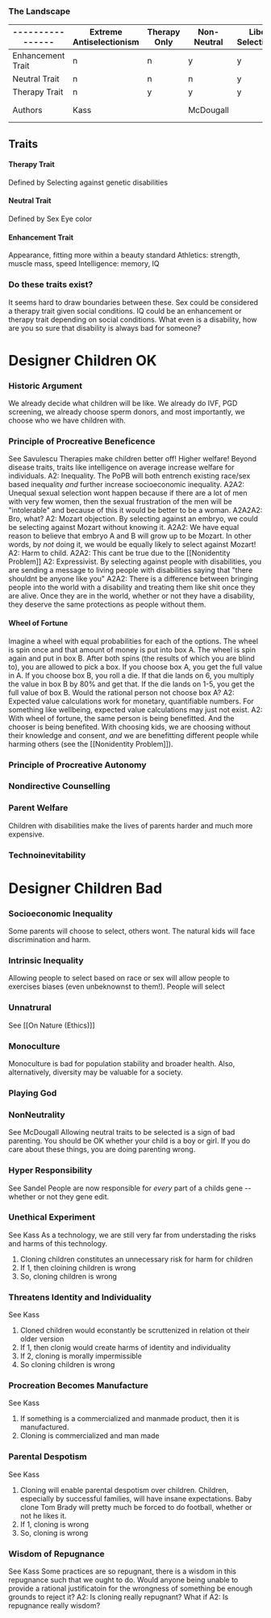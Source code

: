 
### The Landscape
| ----------------  | Extreme Antiselectionism | Therapy Only | Non-Neutral | Liberal Selectionism | Extreme Selectionism |
| ----------------- | ------------------------ | ------------ | ----------- | -------------------- | -------------------- |
| Enhancement Trait | n                        | n            | y           | y                    | y!!                  |
| Neutral Trait     | n                        | n            | n           | y                    | ?                    |
| Therapy Trait     | n                        | y            | y           | y                    | y!!                  |
| Authors           | Kass                     |              | McDougall   |                      | Savulescu, [[Bostrom]]                     |
## Traits
#### Therapy Trait
Defined by 
Selecting against genetic disabilities
#### Neutral Trait
Defined by 
Sex
Eye color
#### Enhancement Trait
Appearance, fitting more within a beauty standard
Athletics: strength, muscle mass, speed
Intelligence: memory, IQ
### Do these traits exist?
It seems hard to draw boundaries between these. Sex could be considered a therapy trait given social conditions. IQ could be an enhancement or therapy trait depending on social conditions. What even is a disability, how are you so sure that disability is always bad for someone?
# Designer Children OK

### Historic Argument
We already decide what children will be like. We already do IVF, PGD screening, we already choose sperm donors, and most importantly, we choose who we have children with. 

### Principle of Procreative Beneficence
See Savulescu
Therapies make children better off! Higher welfare!
Beyond disease traits, traits like intelligence on average increase welfare for individuals. 
	A2: Inequality. The PoPB will both entrench existing race/sex based inequality *and* further increase socioeconomic inequality. 
		A2A2: Unequal sexual selection wont happen because if there are a lot of men with very few women, then the sexual frustration of the men will be "intolerable" and because of this it would be better to be a woman.
			A2A2A2: Bro, what?
	A2: Mozart objection. By selecting against an embryo, we could be selecting against Mozart without knowing it. 
		A2A2: We have equal reason to believe that embryo A and B will grow up to be Mozart. In other words, by *not* doing it, we would be equally likely to select against Mozart!
	A2: Harm to child.
		A2A2: This cant be true due to the [[Nonidentity Problem]]
	A2: Expressivist. By selecting against people with disabilities, you are sending a message to living people with disabilities saying that "there shouldnt be anyone like you"
		A2A2: There is a difference between bringing people into the world with a disability and treating them like shit once they are alive. Once they are in the world, whether or not they have a disability, they deserve the same protections as people without them. 
#### Wheel of Fortune
Imagine a wheel with equal probabilities for each of the options. The wheel is spin once and that amount of money is put into box A. The wheel is spin again and put in box B. After both spins (the results of which you are blind to), you are allowed to pick a box. If you choose box A, you get the full value in A. If you choose box B, you roll a die. If that die lands on 6, you multiply the value in box B by 80% and get that. If the die lands on 1-5, you get the full value of box B. Would the rational person not choose box A?
	A2: Expected value calculations work for monetary, quantifiable numbers. For something like wellbeing, expected value calculations may just not exist.
	A2: With wheel of fortune, the same person is being benefitted. And the chooser is being benefited. With choosing kids, we are choosing without their knowledge and consent, *and* we are benefitting different people while harming others (see the [[Nonidentity Problem]]).

### Principle of Procreative Autonomy
### Nondirective Counselling
### Parent Welfare
Children with disabilities make the lives of parents harder and much more expensive. 
### Technoinevitability

# Designer Children Bad

### Socioeconomic Inequality
Some parents will choose to select, others wont. The natural kids will face discrimination and harm.

### Intrinsic Inequality
Allowing people to select based on race or sex will allow people to exercises biases (even unbeknownst to them!). People will select 
### Unnatrural
See [[On Nature (Ethics)]]
### Monoculture
Monoculture is bad for population stability and broader health. 
Also, alternatively, diversity may be valuable for a society.
### Playing God

### NonNeutrality
See McDougall
Allowing neutral traits to be selected is a sign of bad parenting. You should be OK whether your child is a boy or girl. If you do care about these things, you are doing parenting wrong. 

### Hyper Responsibility
See Sandel
People are now responsible for *every* part of a childs gene -- whether or not they gene edit. 

### Unethical Experiment
See Kass
As a technology, we are still very far from understading the risks and harms of this technology. 
1. Cloning children constitutes an unnecessary risk for harm for children
2. If 1, then cloining children is wrong
3. So, cloning children is wrong
### Threatens Identity and Individuality
See Kass
1. Cloned children would econstantly be scruttenized in relation ot their older version
2. If 1, then clonig would create harms of identity and individuality
3. If 2, cloning is morally impermissible
4. So cloning children is wrong
### Procreation Becomes Manufacture
See Kass
1. If something is a commercialized and manmade product, then it is manufactured. 
2. Cloning is commercialized and man made
### Parental Despotism
See Kass
1. Cloning will enable parental despotism over children.
	Children, especially by successful families, will have insane expectations. Baby clone Tom Brady will pretty much be forced to do football, whether or not he likes it.
2. If 1, cloning is wrong
3. So, cloning is wrong
### Wisdom of Repugnance
See Kass
Some practices are so repugnant, there is a wisdom in this repugnance such that we ought to do. Would anyone being unable to provide a rational justificatoin for the wrongness of something be enough grounds to reject it?
	A2: Is cloning really repugnant? What if 
	A2: Is repugnance really wisdom?